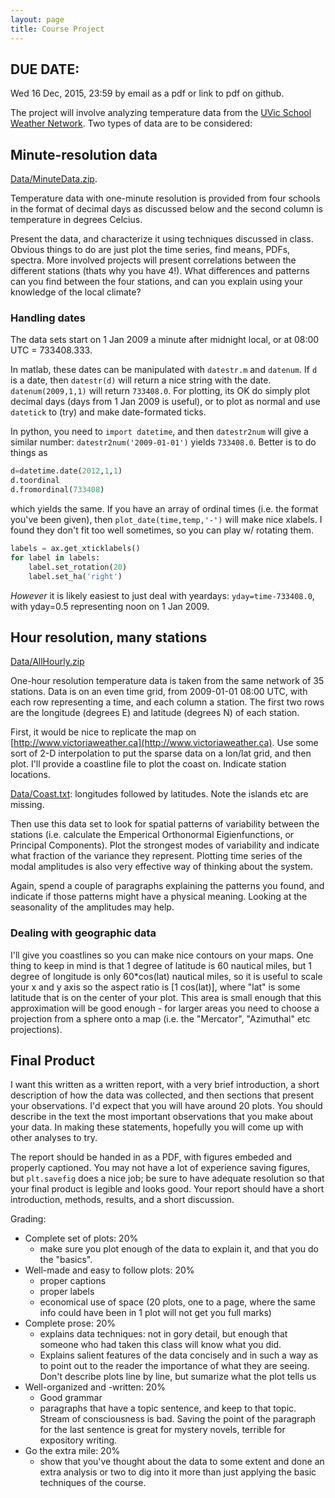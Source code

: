 ```yaml
---
layout: page
title: Course Project
---
```


## DUE DATE:

Wed 16 Dec, 2015, 23:59  by email as a pdf or link to pdf on github.


The project will involve analyzing temperature data from the
[UVic School Weather Network](http://www.victoriaweather.ca).  Two types of data are to be considered:

<contents>

## Minute-resolution data

[Data/MinuteData.zip](http://web.uvic.ca/~jklymak/Phy411/Data/MinuteData.zip).

Temperature data with one-minute resolution is provided from four schools in the
format of decimal days as discussed below and the second column is
temperature in degrees Celcius.  

Present the data, and characterize it using  techniques discussed in
class.  Obvious things to do are just plot the time series, find
means, PDFs, spectra.  More involved projects will present
correlations between the different stations (thats why you have 4!).
What differences and patterns can you find between the four stations,
and can you explain using your knowledge of the local climate?  

### Handling dates

The data sets start on 1 Jan 2009 a minute after midnight local, or at
08:00 UTC = 733408.333.  

In matlab, these dates can be manipulated with `datestr.m`
and `datenum`.  If `d` is a date, then `datestr(d)` will return a nice
string with the date.  `datenum(2009,1,1)` will return `733408.0`.  For
plotting, its OK do simply plot decimal days (days from 1 Jan 2009 is
useful), or to plot as normal and use `datetick` to (try) and make
date-formated ticks. 

In python, you need to `import datetime`, and then  `datestr2num` will give a similar number:
`datestr2num('2009-01-01')` yields `733408.0`.  Better is to do things as 

```python
d=datetime.date(2012,1,1)
d.toordinal
d.fromordinal(733408)
```
which yields the same.  If you have an array of ordinal times
(i.e. the format you've been given), then 
`plot_date(time,temp,'-')` will make nice xlabels.  I found they don't
fit too well sometimes, so you can play w/ rotating them.  

```python
labels = ax.get_xticklabels() 
for label in labels: 
    label.set_rotation(20)
    label.set_ha('right')
```

*However* it is likely easiest to just deal with yeardays: `yday=time-733408.0`, with yday=0.5 representing noon on 1 Jan 2009.


## Hour resolution, many stations

[Data/AllHourly.zip](http://web.uvic.ca/~jklymak/Phy411/Data/AllHourly.zip)

One-hour resolution temperature data is taken from the same network of
35 stations.  Data is on an even time grid, from 2009-01-01 08:00 UTC,
with each row representing a time, and each column a station.  The
first two rows are the longitude (degrees E) and latitude (degrees N)
of each station.  

First, it would be nice to replicate the map on
[http://www.victoriaweather.ca](http://www.victoriaweather.ca).  Use some sort of 2-D interpolation to
put the sparse data on a lon/lat grid, and then plot.  I'll provide a
coastline file to plot the coast on.  Indicate station locations.

[Data/Coast.txt](http://web.uvic.ca/~jklymak/Phy411/Data/Coast.txt): longitudes followed by latitudes.  Note the islands
etc are missing.  

Then use this data set to look for spatial patterns of variability
between the stations (i.e. calculate the Emperical Orthonormal
Eigienfunctions, or Principal Components).  Plot the strongest modes
of variability and indicate what fraction of the variance they
represent.  Plotting time series of the modal amplitudes is also very
effective way of thinking about the system.

Again, spend a couple of paragraphs explaining the patterns you found,
and indicate if those patterns might have a physical meaning.  Looking
at the seasonality of the amplitudes may help.

### Dealing with geographic data

I'll give you coastlines so you can make nice contours on your maps.
One thing to keep in mind is that 1 degree of latitude is 60 nautical
miles, but 1 degree of longitude is only 60*cos(lat) nautical miles,
so it is useful to scale your x and y axis so the aspect ratio is [1
cos(lat)], where "lat" is some latitude that is on the center of your
plot.  This area is small enough that this approximation will be good
enough - for larger areas you need to choose a projection from a
sphere onto a map (i.e. the "Mercator", "Azimuthal" etc projections).  

## Final Product

I want this written as a written report, with a very brief introduction, a
short description of how the data was collected, and then sections
that present your observations.  I'd expect that you will have around
20 plots.  You should describe in the text the most important
observations that you make about your data.  In making these
statements, hopefully you will come up with other analyses to try.

The report should be handed in as a PDF, with figures embeded and properly captioned.  You may not have a lot of experience saving figures, but `plt.savefig` does a nice job; be sure to have adequate resolution so that your final product is legible and looks good. Your report should have a short introduction, methods, results, and a short discussion. 

Grading:  
  
   - Complete set of plots: 20%
      - make sure you plot enough of the data to explain it, and that
        you do the "basics".  
   - Well-made and easy to follow plots: 20%
      - proper captions
      - proper labels
      - economical use of space (20 plots, one to a page, where the
        same info could have been in 1 plot will not get you full marks)
   - Complete prose: 20%
      - explains data techniques: not in gory detail, but enough that
        someone who had taken this class will know what you did. 
      - Explains salient features of the data concisely and in such a
        way as to point out to the reader the importance of what they
        are seeing. Don't describe plots line by line, but sumarize
        what the plot tells us
   - Well-organized and -written: 20%
      - Good grammar
      - paragraphs that have a topic sentence, and keep to that
        topic. Stream of consciousness is bad.  Saving the point of
        the paragraph for the last sentence is great for mystery
        novels, terrible for expository writing.  
   - Go the extra mile: 20% 
      - show that you've thought about the data to some extent and
        done an extra analysis or two to dig into it more than just
        applying the basic techniques of the course.  
